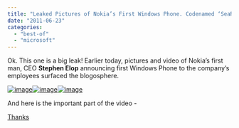 ```yaml
---
title: "Leaked Pictures of Nokia’s First Windows Phone. Codenamed ‘SeaRay’"
date: "2011-06-23"
categories: 
  - "best-of"
  - "microsoft"
---
```


Ok. This one is a big leak! Earlier today, pictures and video of Nokia’s first man, CEO **Stephen Elop** announcing first Windows Phone to the company’s employees surfaced the blogosphere.

[![image](images/image%25255B5%25255D.png "image")![image](images/image%25255B8%25255D.png "image")![image](http://lh6.ggpht.com/-1PpVG4I7IWI/TgNXSE3mfRI/AAAAAAAACGw/S47vlF_pIrA/image_thumb%25255B2%25255D.png?imgmax=800 "image")](http://lh6.ggpht.com/-FNy2F1pom2M/TgNXN6lfcLI/AAAAAAAACGc/857UDFSPdtY/s1600-h/image%25255B2%25255D.png)

And here is the important part of the video -

[Thanks](http://www.technet.hu/telefon/20110624/exkluziv_video_elop_bemutatja_az_elso_windowsos_nokiat/)
